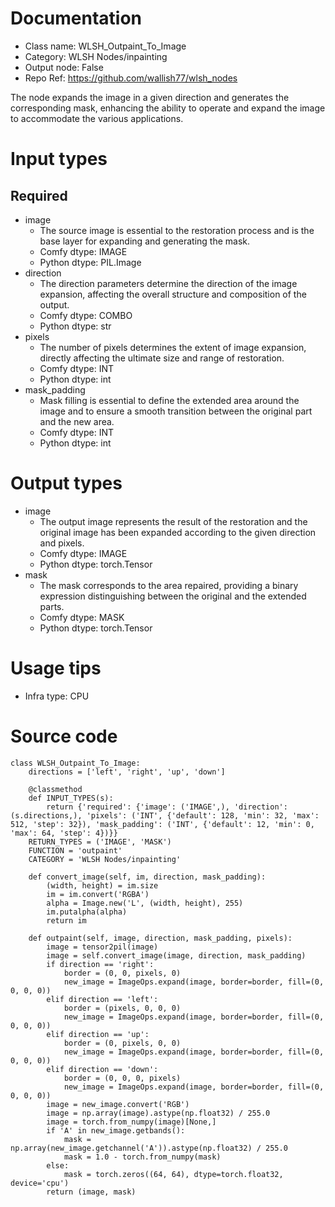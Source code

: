 # Documentation
- Class name: WLSH_Outpaint_To_Image
- Category: WLSH Nodes/inpainting
- Output node: False
- Repo Ref: https://github.com/wallish77/wlsh_nodes

The node expands the image in a given direction and generates the corresponding mask, enhancing the ability to operate and expand the image to accommodate the various applications.

# Input types
## Required
- image
    - The source image is essential to the restoration process and is the base layer for expanding and generating the mask.
    - Comfy dtype: IMAGE
    - Python dtype: PIL.Image
- direction
    - The direction parameters determine the direction of the image expansion, affecting the overall structure and composition of the output.
    - Comfy dtype: COMBO
    - Python dtype: str
- pixels
    - The number of pixels determines the extent of image expansion, directly affecting the ultimate size and range of restoration.
    - Comfy dtype: INT
    - Python dtype: int
- mask_padding
    - Mask filling is essential to define the extended area around the image and to ensure a smooth transition between the original part and the new area.
    - Comfy dtype: INT
    - Python dtype: int

# Output types
- image
    - The output image represents the result of the restoration and the original image has been expanded according to the given direction and pixels.
    - Comfy dtype: IMAGE
    - Python dtype: torch.Tensor
- mask
    - The mask corresponds to the area repaired, providing a binary expression distinguishing between the original and the extended parts.
    - Comfy dtype: MASK
    - Python dtype: torch.Tensor

# Usage tips
- Infra type: CPU

# Source code
```
class WLSH_Outpaint_To_Image:
    directions = ['left', 'right', 'up', 'down']

    @classmethod
    def INPUT_TYPES(s):
        return {'required': {'image': ('IMAGE',), 'direction': (s.directions,), 'pixels': ('INT', {'default': 128, 'min': 32, 'max': 512, 'step': 32}), 'mask_padding': ('INT', {'default': 12, 'min': 0, 'max': 64, 'step': 4})}}
    RETURN_TYPES = ('IMAGE', 'MASK')
    FUNCTION = 'outpaint'
    CATEGORY = 'WLSH Nodes/inpainting'

    def convert_image(self, im, direction, mask_padding):
        (width, height) = im.size
        im = im.convert('RGBA')
        alpha = Image.new('L', (width, height), 255)
        im.putalpha(alpha)
        return im

    def outpaint(self, image, direction, mask_padding, pixels):
        image = tensor2pil(image)
        image = self.convert_image(image, direction, mask_padding)
        if direction == 'right':
            border = (0, 0, pixels, 0)
            new_image = ImageOps.expand(image, border=border, fill=(0, 0, 0, 0))
        elif direction == 'left':
            border = (pixels, 0, 0, 0)
            new_image = ImageOps.expand(image, border=border, fill=(0, 0, 0, 0))
        elif direction == 'up':
            border = (0, pixels, 0, 0)
            new_image = ImageOps.expand(image, border=border, fill=(0, 0, 0, 0))
        elif direction == 'down':
            border = (0, 0, 0, pixels)
            new_image = ImageOps.expand(image, border=border, fill=(0, 0, 0, 0))
        image = new_image.convert('RGB')
        image = np.array(image).astype(np.float32) / 255.0
        image = torch.from_numpy(image)[None,]
        if 'A' in new_image.getbands():
            mask = np.array(new_image.getchannel('A')).astype(np.float32) / 255.0
            mask = 1.0 - torch.from_numpy(mask)
        else:
            mask = torch.zeros((64, 64), dtype=torch.float32, device='cpu')
        return (image, mask)
```